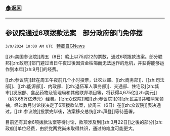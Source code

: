###  [:house:返回](README.md)
---


## 参议院通过6项拨款法案　部分政府部门免停摆
`3/9/2024 10:00 AM UTC ` [轉載自GNews](https://gnews.org/articles/2379599)

[[zh:美国参议院]]周五（8日）晚上以75对22的票数，通过6项拨款法案。部分联邦[[zh:政府]]部门避过当日午夜过後因资金枯竭而无法运作的危机，并获得能够运作到本年[[zh:9月]]的经费。

[[zh:参议院]]赶在周五午夜前几个小时投票，让农业部、[[zh:商务部]]、[[zh:司法部]]、[[zh:能源部]]、内政部、[[zh:退伍军人事务部]]、交通部、住宅及[[zh:城市]]发展部、食品药物及管理局和其他联邦项目等，将获得4,675亿[[zh:美元]]（约3.65万亿港元）经费。[[zh:众议院]]和[[zh:参议院]]的[[zh:民主]]共和两党领袖，经过数月讨论後决定了6项拨款法案，於周三（6日）在[[zh:众议院]]表决通过。[[zh:参议院]]投票完毕後，法案移交总统[[zh:拜登]]等待签署。

目前还有其余6项拨款法案等待讨论，款项涉及到[[zh:3月22日]]之後的部分[[zh:政府]]单位经费，由於党两党尚未取得共识，通过的难度可能更大。
